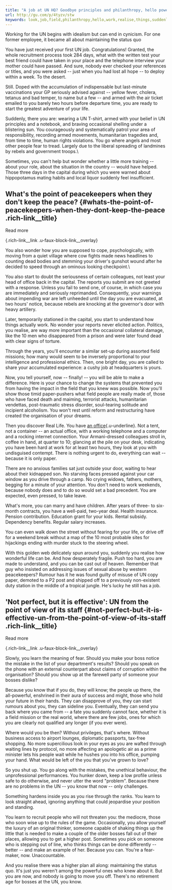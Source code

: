 ```yaml
---
title: "A job at UN HQ? Goodbye principles and philanthropy, hello power and privilege!"
url: http://gu.com/p/4tyzv/stw
keywords: look,job,field,philanthropy,hello,work,realise,things,suddenly,privilege,office,goodbye,principles,know,wonder,start,power,hq
---
```

Working for the UN begins with idealism but can end in cynicism. For one former employee, it became all about maintaining the status quo

You have just received your first UN job. Congratulations! Granted, the whole recruitment process took 284 days, what with the written test your best friend could have taken in your place and the telephone interview your mother could have passed. And sure, nobody ever checked your references or titles, and you were asked -- just when you had lost all hope -- to deploy within a week. To the desert.

Still. Doped with the accumulation of indispensable but last-minute vaccinations your GP seriously advised against -- yellow fever, cholera, tetanus and bad temper, to name but a few -- and armed with the air ticket emailed to you barely two hours before departure time, you are ready to start the greatest adventure of your life.

Suddenly, there you are: wearing a UN T-shirt, armed with your belief in UN principles and a notebook, and braving occasional shelling under a blistering sun. You courageously and systematically patrol your area of responsibility, recording armed movements, humanitarian tragedies and, from time to time, human rights violations. You go where angels and most other people fear to tread. Largely due to the liberal spreading of landmines by rebels and government troops.\

Sometimes, you can't help but wonder whether a little more training -- about your role, about the situation in the country -- would have helped. Those three days in the capital during which you were warned about hippopotamus mating habits and local liquor suddenly feel insufficient.

What\'s the point of peacekeepers when they don\'t keep the peace? {#whats-the-point-of-peacekeepers-when-they-dont-keep-the-peace .rich-link__title}
------------------------------------------------------------------

Read more

[](https://www.theguardian.com/world/2015/sep/17/un-united-nations-peacekeepers-rwanda-bosnia){.rich-link__link .u-faux-block-link__overlay}

You also wonder how you are supposed to cope, psychologically, with moving from a quiet village where cow fights made news headlines to counting dead bodies and stemming your driver's gunshot wound after he decided to speed through an ominous looking checkpoint.\

You also start to doubt the seriousness of certain colleagues, not least your head of office back in the capital. The reports you submit are not greeted with a response. Unless you fail to send one, of course, in which case you are immediately and seriously reprimanded. Consequently, your warnings about impending war are left unheeded until the day you are evacuated, at two hours' notice, because rebels are knocking at the governor's door with heavy artillery.

Later, temporarily stationed in the capital, you start to understand how things actually work. No wonder your reports never elicited action. Politics, you realise, are way more important than the occasional collateral damage, like the 10 men who disappeared from a prison and were later found dead with clear signs of torture.

Through the years, you'll encounter a similar set-up during assorted field missions; how many would seem to be inversely proportional to your intelligence and professional ethics. Then, one bright day, you are called to share your accumulated experience: a cushy job at headquarters is yours.

Now, you tell yourself, now -- finally! -- you will be able to make a difference. Here is your chance to change the systems that prevented you from having the impact in the field that you knew was possible. Now you'll show those timid paper-pushers what field people are really made of, those who have faced death and maiming, terrorist attacks, humanitarian vendettas, post-traumatic stress disorder, soul-tearing solitude and incipient alcoholism. You won't rest until reform and restructuring have created the organisation of your dreams.

Then you discover Real Life. You have [an office](https://www.theguardian.com/world/2015/sep/21/not-perfect-but-it-is-effective-un-from-the-point-of-view-of-its-staff){.u-underline}. Not a tent, not a container -- an actual office, with a working telephone and a computer and a rocking internet connection. Your Armani-dressed colleagues stroll in, coffee in hand, at quarter to 10; glancing at the pile on your desk, indicating you have been hard at work for at least two hours, they look at you with undisguised contempt. There is nothing urgent to do, everything can wait -- because it is only paper.

There are no anxious families sat just outside your door, waiting to hear about their kidnapped son. No starving faces pressed against your car window as you drive through a camp. No crying widows, fathers, mothers, begging for a minute of your attention. You don't need to work weekends, because nobody does and to do so would set a bad precedent. You are expected, even pressed, to take leave.

What's more, you can marry and have children. After years of three- to six-month contracts, you have a well-paid, two-year deal. Health insurance. Pension contribution. Education grant for your kids. Rental subsidy. Dependency benefits. Regular salary increases.

You can even walk down the street without fearing for your life, or drive off for a weekend break without a map of the 10 most probable sites for hijackings ending with murder stuck to the steering wheel.

With this golden web delicately spun around you, suddenly you realise how wonderful life can be. And how desperately fragile. Push too hard, you are made to understand, and you can be cast out of heaven. Remember that guy who insisted on addressing issues of sexual abuse by western peacekeepers? Rumour has it he was found guilty of misuse of UN copy paper, demoted to a P2 post and shipped off to a previously non-existent duty station in the middle of a tropical jungle. He's lucky he still has a job.

\'Not perfect, but it is effective\': UN from the point of view of its staff {#not-perfect-but-it-is-effective-un-from-the-point-of-view-of-its-staff .rich-link__title}
----------------------------------------------------------------------------

Read more

[](https://www.theguardian.com/world/2015/sep/21/not-perfect-but-it-is-effective-un-from-the-point-of-view-of-its-staff){.rich-link__link .u-faux-block-link__overlay}

Slowly, you learn the meaning of fear. Should you make your boss notice the mistake in the list of your department's results? Should you speak on the phone with an external counterpart about claims of corruption within the organisation? Should you show up at the farewell party of someone your bosses dislike?

Because you know that if you do, they will know; the people up there, the all-powerful, enshrined in their aura of success and might, those who hold your future in their hands. They can disapprove of you, they can start rumours about you, they can sideline you. Eventually, they can send you back where you came from -- a fate you suddenly cannot face, whether it is a field mission or the real world, where there are few jobs, ones for which you are clearly not qualified any longer (if you ever were).

Where would you be then? Without privileges, that's where. Without business access to airport lounges, diplomatic passports, tax-free shopping. No more supercilious look in your eyes as you are wafted through waiting lines by protocol, no more affecting an apologetic air as a prime minister lets his people wait while he hushes you into his office, pumping your hand. What would be left of the you that you've grown to love?

So you shut up. You go along with the mistakes, the unethical behaviour, the unprofessional performances. You hunker down, keep a low profile unless safe to do otherwise, and never utter the word "problem". Because there are no problems in the UN -- you know that now -- only challenges.

Something hardens inside you as you rise through the ranks. You learn to look straight ahead, ignoring anything that could jeopardise your position and standing.

You learn to recruit people who will not threaten you: the mediocre, those who soon wise up to the rules of the game. Occasionally, you allow yourself the luxury of an original thinker, someone capable of shaking things up the little that is needed to make a couple of the older bosses fall out of their places, allowing you to get a higher post. Sometimes you pick on someone who is stepping out of line, who thinks things can be done differently -- better -- and make an example of her. Because you can. You're a fear-maker, now. Unaccountable.

And you realise there was a higher plan all along: maintaining the status quo. It's just you weren't among the powerful ones who knew about it. But you are now, and nobody is going to move you off. There's no retirement age for bosses at the UN, you know.
